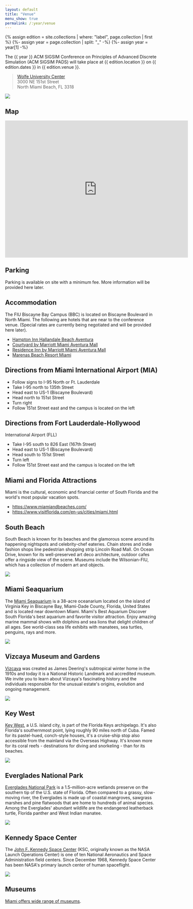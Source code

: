 ```yaml
---
layout: default
title: "Venue"
menu_show: true
permalink: /:year/venue
---
```


{% assign edition = site.collections | where: "label", page.collection | first %}
{%- assign year = page.collection | split: "_" -%}
{%- assign year = year[1] -%}

The {{ year }} ACM SIGSIM Conference on Principles of Advanced Discrete Simulation (ACM SIGSIM PADS) will take place at {{ edition.location }} on {{ edition.dates }} in {{ edition.venue }}.

> [Wolfe University Center](https://studentaffairs.fiu.edu/campus-services/wolfe-university-center/index.php)    
> 3000 NE 151st Street    
> North Miami Beach, FL 3318    

![](https://www.acm-sigsim-pads.org/Site/themed_images/FIUWolfeUnivCenter.jpg)

## Map

<iframe src="https://www.google.com/maps/embed?pb=!1m18!1m12!1m3!1d3588.713440336678!2d-80.14216848407486!3d25.911789183568832!2m3!1f0!2f0!3f0!3m2!1i1024!2i768!4f13.1!3m3!1m2!1s0x88d9ad742b50ef31%3A0xf4eb9d263608ad76!2s3000%20NE%20151st%20St%2C%20North%20Miami%20Beach%2C%20FL%2033181!5e0!3m2!1sen!2sus!4v1572298761070!5m2!1sen!2sus" width="600" height="450" frameborder="0" style="border:0;" allowfullscreen=""></iframe>

## Parking

Parking is available on site with a minimum fee. More information will be provided here later.

## Accommodation

The FIU Biscayne Bay Campus (BBC) is located on Biscayne Boulevard in North Miami. The following are hotels that are near to the conference venue. (Special rates are currently being negotiated and will be provided here later).

- [Hampton Inn Hallandale Beach Aventura](https://hamptoninn3.hilton.com/en/hotels/florida/hampton-inn-hallandale-beach-aventura-FLLHDHX/index.html)
- [Courtyard by Marriott Miami Aventura Mall](https://www.marriott.com/hotels/travel/miaav-courtyard-miami-aventura-mall/)
- [Residence Inn by Marriott Miami Aventura Mall](https://www.marriott.com/hotels/travel/miara-residence-inn-miami-aventura-mall/)
- [Marenas Beach Resort Miami](https://www.marenasresortmiami.com/)

## Directions from Miami International Airport (MIA)

- Follow signs to I-95 North or Ft. Lauderdale
- Take I-95 north to 135th Street
- Head east to US-1 (Biscayne Boulevard)
- Head north to 151st Street
- Turn right
- Follow 151st Street east and the campus is located on the left

## Directions from Fort Lauderdale-Hollywood

International Airport (FLL)

- Take I-95 south to 826 East (167th Street)
- Head east to US-1 (Biscayne Boulevard)
- Head south to 151st Street
- Turn left
- Follow 151st Street east and the campus is located on the left

## Miami and Florida Attractions

Miami is the cultural, economic and financial center of South Florida and the world's most popular vacation spots.

- <https://www.miamiandbeaches.com/>
- <https://www.visitflorida.com/en-us/cities/miami.html>

## South Beach

South Beach is known for its beaches and the glamorous scene around its happening nightspots and celebrity-chef eateries. Chain stores and indie fashion shops line pedestrian shopping strip Lincoln Road Mall. On Ocean Drive, known for its well-preserved art deco architecture, outdoor cafes offer a ringside view of the scene. Museums include the Wilsonian-FIU, which has a collection of modern art and objects.

![](https://www.acm-sigsim-pads.org/Site/themed_images/miamiSlider2.jpg)

## Miami Seaquarium

The [Miami Seaquarium](https://www.miamiseaquarium.com/) is a 38-acre oceanarium located on the island of Virginia Key in Biscayne Bay, Miami-Dade County, Florida, United States and is located near downtown Miami. Miami's Best Aquarium Discover South Florida's best aquarium and favorite visitor attraction. Enjoy amazing marine mammal shows with dolphins and sea lions that delight children of all ages. See world-class sea life exhibits with manatees, sea turtles, penguins, rays and more.

![](https://www.acm-sigsim-pads.org/Site/themed_images/miamiSlider3.jpg)

## Vizcaya Museum and Gardens

[Vizcaya](https://vizcaya.org/) was created as James Deering's subtropical winter home in the 1910s and today it is a National Historic Landmark and accredited museum. We invite you to learn about Vizcaya's fascinating history and the individuals responsible for the unusual estate's origins, evolution and ongoing management.

![](https://www.acm-sigsim-pads.org/Site/themed_images/miamiSlider4.jpg)

## Key West

[Key West](https://keywest.com/), a U.S. island city, is part of the Florida Keys archipelago. It's also Florida's southernmost point, lying roughly 90 miles north of Cuba. Famed for its pastel-hued, conch-style houses, it's a cruise-ship stop also accessible from the mainland via the Overseas Highway. It's known more for its coral reefs - destinations for diving and snorkeling - than for its beaches.

![](https://www.acm-sigsim-pads.org/Site/themed_images/miamiSlider5.jpg)

## Everglades National Park

[Everglades National Park](https://www.nps.gov/ever/index.htm) is a 1.5-million-acre wetlands preserve on the southern tip of the U.S. state of Florida. Often compared to a grassy, slow-moving river, the Everglades is made up of coastal mangroves, sawgrass marshes and pine flatwoods that are home to hundreds of animal species. Among the Everglades' abundant wildlife are the endangered leatherback turtle, Florida panther and West Indian manatee.

![](https://www.acm-sigsim-pads.org/Site/themed_images/miamiSlider6.jpg)

## Kennedy Space Center

The [John F. Kennedy Space Center](https://www.kennedyspacecenter.com/) (KSC, originally known as the NASA Launch Operations Center) is one of ten National Aeronautics and Space Administration field centers. Since December 1968, Kennedy Space Center has been NASA's primary launch center of human spaceflight.

![](https://www.acm-sigsim-pads.org/Site/themed_images/miamiSlider7.jpg)

## Museums

[Miami offers wide range of museums](https://www.miamiandbeaches.com/things-to-do/arts-culture/top-miami-museums-to-visit-on-vacation).
